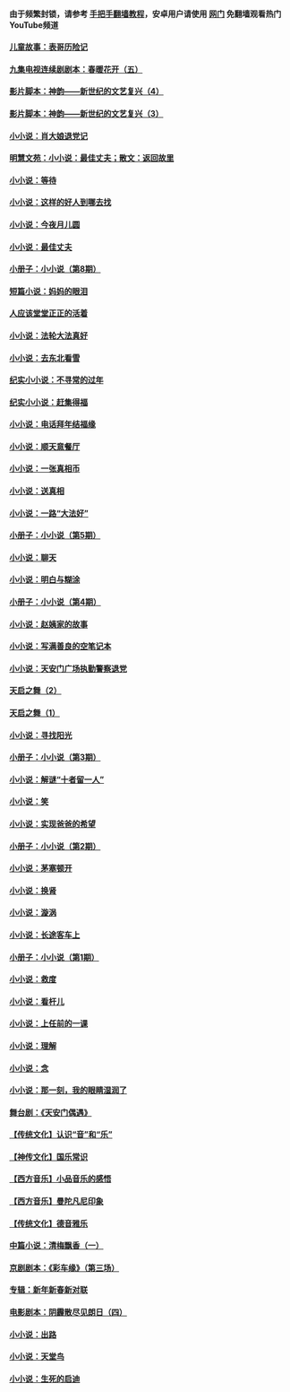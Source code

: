 #### 由于频繁封锁，请参考 [手把手翻墙教程](https://github.com/gfw-breaker/guides/wiki/)，安卓用户请使用 [网门](https://github.com/gfw-breaker/nogfw/blob/master/dl.md?t=05211601) 免翻墙观看热门YouTube频道 

#### [儿童故事：表哥历险记](../pages/328/383535.md?t=05211601) 

#### [九集电视连续剧剧本：春暖花开（五）](../pages/328/275919.md?t=05211601) 

#### [影片脚本：神韵——新世纪的文艺复兴（4）](../pages/328/266089.md?t=05211601) 

#### [影片脚本：神韵——新世纪的文艺复兴（3）](../pages/328/266087.md?t=05211601) 

#### [小小说：肖大娘退党记](../pages/328/239807.md?t=05211601) 

#### [明慧文苑：小小说：最佳丈夫；散文：返回故里](../pages/328/3439.md?t=05211601) 

#### [小小说：等待](../pages/328/223927.md?t=05211601) 

#### [小小说：这样的好人到哪去找](../pages/328/209396.md?t=05211601) 

#### [小小说：今夜月儿圆](../pages/328/193588.md?t=05211601) 

#### [小小说：最佳丈夫](../pages/328/190938.md?t=05211601) 

#### [小册子：小小说（第8期）](../pages/328/188202.md?t=05211601) 

#### [短篇小说：妈妈的眼泪](../pages/328/187712.md?t=05211601) 

#### [人应该堂堂正正的活着](../pages/328/182430.md?t=05211601) 

#### [小小说：法轮大法真好](../pages/328/174669.md?t=05211601) 

#### [小小说：去东北看雪](../pages/328/173882.md?t=05211601) 

#### [纪实小小说：不寻常的过年](../pages/328/173187.md?t=05211601) 

#### [纪实小小说：赶集得福](../pages/328/172652.md?t=05211601) 

#### [小小说：电话拜年结福缘](../pages/328/172533.md?t=05211601) 

#### [小小说：顺天意餐厅](../pages/328/170182.md?t=05211601) 

#### [小小说：一张真相币](../pages/328/169410.md?t=05211601) 

#### [小小说：送真相](../pages/328/166713.md?t=05211601) 

#### [小小说：一路“大法好”](../pages/328/162016.md?t=05211601) 

#### [小册子：小小说（第5期）](../pages/328/161131.md?t=05211601) 

#### [小小说：聊天](../pages/328/159640.md?t=05211601) 

#### [小小说：明白与糊涂](../pages/328/158101.md?t=05211601) 

#### [小册子：小小说（第4期）](../pages/328/158006.md?t=05211601) 

#### [小小说：赵姨家的故事](../pages/328/157843.md?t=05211601) 

#### [小小说：写满善良的空笔记本](../pages/328/157382.md?t=05211601) 

#### [小小说：天安门广场执勤警察退党](../pages/328/156982.md?t=05211601) 

#### [天启之舞（2）](../pages/328/153440.md?t=05211601) 

#### [天启之舞（1）](../pages/328/153439.md?t=05211601) 

#### [小小说：寻找阳光](../pages/328/153065.md?t=05211601) 

#### [小册子：小小说（第3期）](../pages/328/151715.md?t=05211601) 

#### [小小说：解谜“十者留一人”](../pages/328/148967.md?t=05211601) 

#### [小小说：笑](../pages/328/148905.md?t=05211601) 

#### [小小说：实现爸爸的希望](../pages/328/148096.md?t=05211601) 

#### [小册子：小小说（第2期）](../pages/328/147214.md?t=05211601) 

#### [小小说：茅塞顿开](../pages/328/147030.md?t=05211601) 

#### [小小说：换肾](../pages/328/146770.md?t=05211601) 

#### [小小说：漩涡](../pages/328/146683.md?t=05211601) 

#### [小小说：长途客车上](../pages/328/145076.md?t=05211601) 

#### [小册子：小小说（第1期）](../pages/328/143963.md?t=05211601) 

#### [小小说：救度](../pages/328/143927.md?t=05211601) 

#### [小小说：看杆儿](../pages/328/142137.md?t=05211601) 

#### [小小说：上任前的一课](../pages/328/140808.md?t=05211601) 

#### [小小说：理解](../pages/328/140476.md?t=05211601) 

#### [小小说：念](../pages/328/139513.md?t=05211601) 

#### [小小说：那一刻，我的眼睛湿润了](../pages/328/138476.md?t=05211601) 

#### [舞台剧：《天安门偶遇》](../pages/328/117155.md?t=05211601) 

#### [【传统文化】认识“音”和“乐”](../pages/328/108667.md?t=05211601) 

#### [【神传文化】国乐常识](../pages/328/104225.md?t=05211601) 

#### [【西方音乐】小品音乐的感悟](../pages/328/102924.md?t=05211601) 

#### [【西方音乐】曼陀凡尼印象](../pages/328/102922.md?t=05211601) 

#### [【传统文化】德音雅乐](../pages/328/102923.md?t=05211601) 

#### [中篇小说：清梅飘香（一）](../pages/328/101058.md?t=05211601) 

#### [京剧剧本：《彩车缘》（第三场）](../pages/328/96434.md?t=05211601) 

#### [专辑：新年新春新对联](../pages/328/94991.md?t=05211601) 

#### [电影剧本：阴霾散尽见朗日（四）](../pages/328/87081.md?t=05211601) 

#### [小小说：出路](../pages/328/84848.md?t=05211601) 

#### [小小说：天堂鸟](../pages/328/83084.md?t=05211601) 

#### [小小说：生死的启迪](../pages/328/70977.md?t=05211601) 

